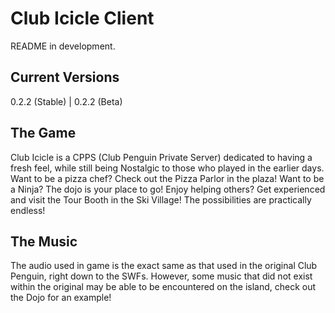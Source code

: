 # Club Icicle Client
README in development.
## Current Versions
0.2.2 (Stable) | 0.2.2 (Beta)
## The Game
Club Icicle is a CPPS (Club Penguin Private Server) dedicated to having a fresh feel, while still being Nostalgic to those who played in the earlier days. Want to be a pizza chef? Check out the Pizza Parlor in the plaza! Want to be a Ninja? The dojo is your place to go! Enjoy helping others? Get experienced and visit the Tour Booth in the Ski Village! The possibilities are practically endless!
## The Music
The audio used in game is the exact same as that used in the original Club Penguin, right down to the SWFs. However, some music that did not exist within the original may be able to be encountered on the island, check out the Dojo for an example!

